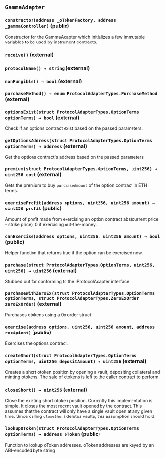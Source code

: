 ## `GammaAdapter`






### `constructor(address _oTokenFactory, address _gammaController)` (public)

Constructor for the GammaAdapter which initializes a few immutable variables to be used by instrument contracts.




### `receive()` (external)





### `protocolName() → string` (external)





### `nonFungible() → bool` (external)





### `purchaseMethod() → enum ProtocolAdapterTypes.PurchaseMethod` (external)





### `optionsExist(struct ProtocolAdapterTypes.OptionTerms optionTerms) → bool` (external)

Check if an options contract exist based on the passed parameters.




### `getOptionsAddress(struct ProtocolAdapterTypes.OptionTerms optionTerms) → address` (external)

Get the options contract's address based on the passed parameters




### `premium(struct ProtocolAdapterTypes.OptionTerms, uint256) → uint256 cost` (external)

Gets the premium to buy `purchaseAmount` of the option contract in ETH terms.



### `exerciseProfit(address options, uint256, uint256 amount) → uint256 profit` (public)

Amount of profit made from exercising an option contract abs(current price - strike price). 0 if exercising out-the-money.




### `canExercise(address options, uint256, uint256 amount) → bool` (public)

Helper function that returns true if the option can be exercised now.




### `purchase(struct ProtocolAdapterTypes.OptionTerms, uint256, uint256) → uint256` (external)

Stubbed out for conforming to the IProtocolAdapter interface.



### `purchaseWithZeroEx(struct ProtocolAdapterTypes.OptionTerms optionTerms, struct ProtocolAdapterTypes.ZeroExOrder zeroExOrder)` (external)

Purchases otokens using a 0x order struct




### `exercise(address options, uint256, uint256 amount, address recipient)` (public)

Exercises the options contract.




### `createShort(struct ProtocolAdapterTypes.OptionTerms optionTerms, uint256 depositAmount) → uint256` (external)

Creates a short otoken position by opening a vault, depositing collateral and minting otokens.
The sale of otokens is left to the caller contract to perform.




### `closeShort() → uint256` (external)

Close the existing short otoken position. Currently this implementation is simple.
It closes the most recent vault opened by the contract. This assumes that the contract will
only have a single vault open at any given time. Since calling `closeShort` deletes vaults,
this assumption should hold.



### `lookupOToken(struct ProtocolAdapterTypes.OptionTerms optionTerms) → address oToken` (public)

Function to lookup oToken addresses. oToken addresses are keyed by an ABI-encoded byte string





